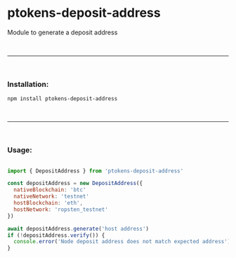 # ptokens-deposit-address

Module to generate a deposit address

&nbsp;

***

&nbsp;

### Installation:

```
npm install ptokens-deposit-address
```

&nbsp;

***

&nbsp;

### Usage:

```js

import { DepositAddress } from 'ptokens-deposit-address'

const depositAddress = new DepositAddress({
  nativeBlockchain: 'btc'
  nativeNetwork: 'testnet'
  hostBlockchain: 'eth',
  hostNetwork: 'ropsten_testnet'
})

await depositAddress.generate('host address')
if (!depositAddress.verify()) {
  console.error('Node deposit address does not match expected address')
}
```
